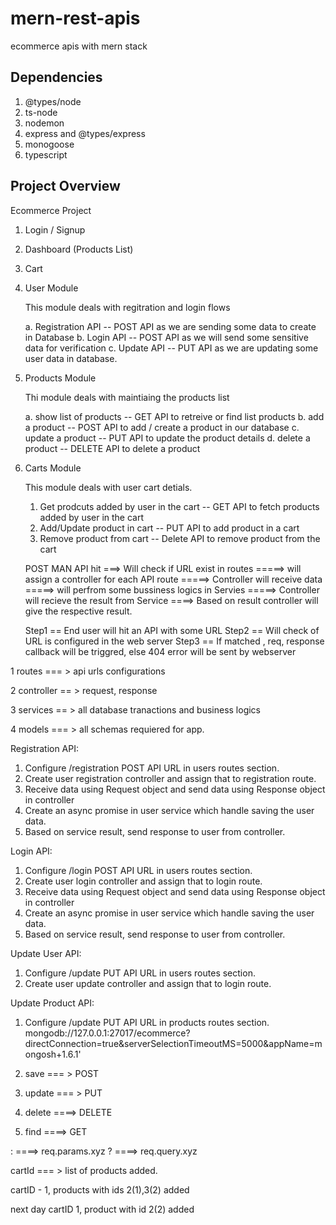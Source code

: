 # mern-rest-apis
ecommerce apis with mern stack

## Dependencies ##
1. @types/node
2. ts-node
3. nodemon
4. express and @types/express
5. monogoose
6. typescript


## Project Overview ##

Ecommerce Project

 1. Login / Signup
 2. Dashboard (Products List)
 3. Cart

 1. User Module
    
    This module deals with regitration and login flows

     a. Registration API -- POST API as we are sending some data to create in Database
     b. Login API -- POST API as we will send some sensitive data for verification
     c. Update API -- PUT API as we are updating some user data in database.

2. Products Module

   Thi module deals with maintiaing the products list

      a. show list of products  --  GET API to retreive or find list products
      b. add a product  -- POST API to add / create a product in our database
      c. update a product  --  PUT API to update the product details
      d. delete a product  --  DELETE API to delete a product

3. Carts Module

   This module deals with user cart detials.   

   1. Get prodcuts added by user in the cart -- GET API to fetch products added by user in the cart
   2. Add/Update product in cart -- PUT API to add product in a cart
   3. Remove product from cart -- Delete API to remove product from the cart






   POST MAN API hit ===>  Will check if URL exist in routes =====> will assign a controller for each API route =====> Controller will receive data  =====> will perfrom some bussiness logics in Servies =====> Controller will recieve the result from Service ====> Based on result controller will give the respective result.


   Step1 == End user will hit an API with some URL
   Step2 == Will check of URL is configured in the web server
   Step3 == If matched , req, response callback will be triggred, else 404 error will be sent by webserver


1 routes === > api urls configurations

2 controller == >  request, response 

3 services == >  all database tranactions and business logics

4 models === >  all schemas requiered for app.


Registration API:

1. Configure /registration POST API URL in users routes section.
2. Create user registration controller and assign that to registration route.
3. Receive data using Request object and send data using Response object in controller
4. Create an async promise in user service which handle saving the user data.
5. Based on service result, send response to user from controller.

Login API:

1. Configure /login POST API URL in users routes section.
2. Create user login controller and assign that to login route.
3. Receive data using Request object and send data using Response object in controller
4. Create an async promise in user service which handle saving the user data.
5. Based on service result, send response to user from controller.

Update User API:

1. Configure /update PUT API URL in users routes section.
2. Create user update controller and assign that to login route.



Update Product API:
1. Configure /update PUT API URL in products routes section.
mongodb://127.0.0.1:27017/ecommerce?directConnection=true&serverSelectionTimeoutMS=5000&appName=mongosh+1.6.1'


1. save   === >   POST
2. update === >   PUT 
3. delete ====>   DELETE
4. find   ====>   GET


:  ====> req.params.xyz
?  ====> req.query.xyz



cartId === > list of products added.

cartID - 1,  products with ids 2(1),3(2) added

next day cartID 1, product with id 2(2) added

